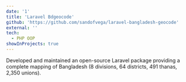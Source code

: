 ```yaml
---
date: '1'
title: 'Laravel Bdgeocode'
github: 'https://github.com/sandofvega/laravel-bangladesh-geocode'
external: ''
tech:
  - PHP OOP
showInProjects: true
---
```


Developed and maintained an open-source Laravel package providing a complete mapping of Bangladesh (8 divisions, 64 districts, 491 thanas, 2,350 unions).
